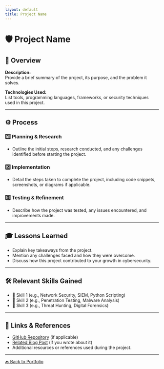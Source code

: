 ```yaml
---
layout: default
title: Project Name
---
```


# 🛡️ Project Name

## 📌 Overview

**Description:**  
Provide a brief summary of the project, its purpose, and the problem it solves.  

**Technologies Used:**  
List tools, programming languages, frameworks, or security techniques used in this project.

---

## ⚙️ Process

### 1️⃣ Planning & Research
- Outline the initial steps, research conducted, and any challenges identified before starting the project.

### 2️⃣ Implementation
- Detail the steps taken to complete the project, including code snippets, screenshots, or diagrams if applicable.

### 3️⃣ Testing & Refinement
- Describe how the project was tested, any issues encountered, and improvements made.

---

## 🎓 Lessons Learned

- Explain key takeaways from the project.
- Mention any challenges faced and how they were overcome.
- Discuss how this project contributed to your growth in cybersecurity.

---

## 🛠️ Relevant Skills Gained

- 🔹 Skill 1 (e.g., Network Security, SIEM, Python Scripting)
- 🔹 Skill 2 (e.g., Penetration Testing, Malware Analysis)
- 🔹 Skill 3 (e.g., Threat Hunting, Digital Forensics)

---

## 🔗 Links & References

- [GitHub Repository](#) (if applicable)  
- [Related Blog Post](#) (if you wrote about it)  
- Additional resources or references used during the project.

---

[🔙 Back to Portfolio](./index.md)
